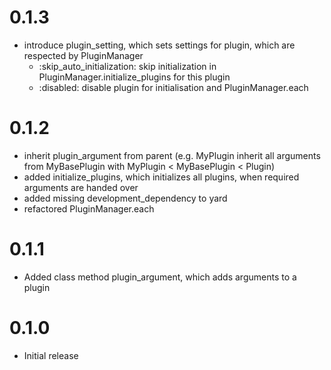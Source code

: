 0.1.3
=====

- introduce plugin\_setting, which sets settings for plugin, which are
  respected by PluginManager
  - :skip\_auto\_initialization: skip initialization in
    PluginManager.initialize\_plugins for this plugin
  - :disabled: disable plugin for initialisation and PluginManager.each

0.1.2
=====

- inherit plugin\_argument from parent (e.g. MyPlugin inherit all arguments
  from MyBasePlugin with MyPlugin < MyBasePlugin < Plugin)
- added initialize\_plugins, which initializes all plugins, when required
  arguments are handed over
- added missing development\_dependency to yard
- refactored PluginManager.each

0.1.1
=====

- Added class method plugin\_argument, which adds arguments to a plugin

0.1.0
=====

- Initial release
